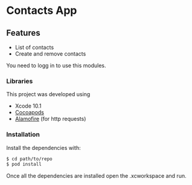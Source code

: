 # Contacts App

## Features
  - List of contacts
  - Create and remove contacts

You need to logg in to use this modules.

### Libraries

This project was developed using
* Xcode 10.1
* [Cocoapods]
* [Alamofire] (for http requests)

### Installation

Install the dependencies with:

```sh
$ cd path/to/repo
$ pod install
```
Once all the dependencies are installed open the .xcworkspace and run.





   [Cocoapods]: <https://cocoapods.org/>
   [Alamofire]: <https://github.com/Alamofire/Alamofire>
   


